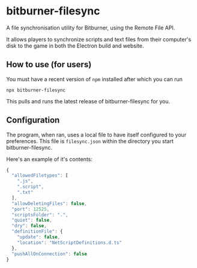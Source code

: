 # bitburner-filesync

A file synchronisation utility for Bitburner, using the Remote File API.

It allows players to synchronize scripts and text files from their computer's disk to the game in both the Electron build and website.

## How to use (for users)

You must have a recent version of `npm` installed after which you can run

```
npx bitburner-filesync
```

This pulls and runs the latest release of bitburner-filesync for you.

## Configuration

The program, when ran, uses a local file to have itself configured to your preferences.
This file is `filesync.json` within the directory you start bitburner-filesync.

Here's an example of it's contents:

```js
{
  "allowedFiletypes": [
    ".js",
    ".script",
    ".txt"
  ],
  "allowDeletingFiles": false,
  "port": 12525,
  "scriptsFolder": ".",
  "quiet": false,
  "dry": false,
  "definitionFile": {
    "update": false,
    "location": "NetScriptDefinitions.d.ts"
  },
  "pushAllOnConnection": false
}
```
